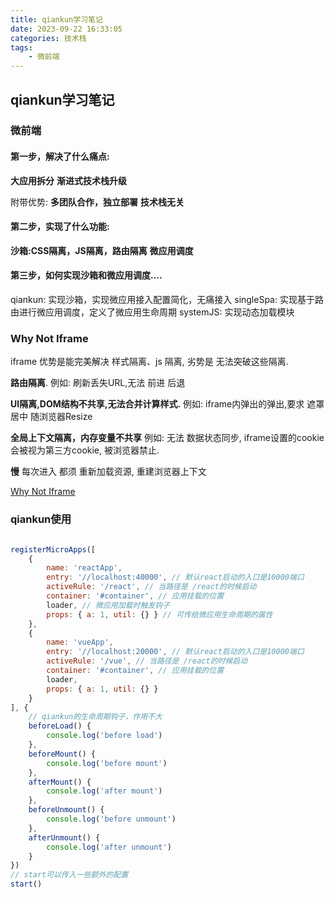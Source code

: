 ```yaml
---
title: qiankun学习笔记
date: 2023-09-22 16:33:05
categories: 技术栈
tags: 
    - 微前端
---
```


## qiankun学习笔记

### 微前端

#### 第一步，解决了什么痛点:
__大应用拆分__
__渐进式技术栈升级__

附带优势:
__多团队合作，独立部署__
__技术栈无关__

#### 第二步，实现了什么功能:
__沙箱:CSS隔离，JS隔离，路由隔离__
__微应用调度__

#### 第三步，如何实现沙箱和微应用调度....
qiankun:   实现沙箱，实现微应用接入配置简化，无痛接入
singleSpa: 实现基于路由进行微应用调度，定义了微应用生命周期
systemJS:  实现动态加载模块

### Why Not Iframe

iframe 优势是能完美解决 样式隔离、js 隔离, 劣势是 无法突破这些隔离.

__路由隔离__. 例如: 刷新丢失URL,无法 前进 后退

__UI隔离,DOM结构不共享,无法合并计算样式.__ 例如: iframe内弹出的弹出,要求 遮罩 居中 随浏览器Resize

__全局上下文隔离，内存变量不共享__ 例如: 无法 数据状态同步, iframe设置的cookie会被视为第三方cookie, 被浏览器禁止.

__慢__ 每次进入 都须 重新加载资源, 重建浏览器上下文

[Why Not Iframe](https://www.yuque.com/kuitos/gky7yw/gesexv)

### qiankun使用


```js

registerMicroApps([
    {
        name: 'reactApp',
        entry: '//localhost:40000', // 默认react启动的入口是10000端口
        activeRule: '/react', // 当路径是 /react的时候启动
        container: '#container', // 应用挂载的位置
        loader, // 微应用加载时触发钩子
        props: { a: 1, util: {} } // 可传给微应用生命周期的属性
    },
    {
        name: 'vueApp',
        entry: '//localhost:20000', // 默认react启动的入口是10000端口
        activeRule: '/vue', // 当路径是 /react的时候启动
        container: '#container', // 应用挂载的位置
        loader,
        props: { a: 1, util: {} }
    }
], {
    // qiankun的生命周期钩子，作用不大
    beforeLoad() {
        console.log('before load')
    },
    beforeMount() {
        console.log('before mount')
    },
    afterMount() {
        console.log('after mount')
    },
    beforeUnmount() {
        console.log('before unmount')
    },
    afterUnmount() {
        console.log('after unmount')
    }
})
// start可以传入一些额外的配置
start()

```